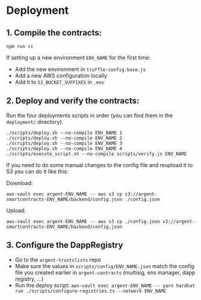 # Deployment

## 1. Compile the contracts:

`npm run cc`

If setting up a new environment `ENV_NAME` for the first time:

- Add the new environment in `truffle-config.base.js`
- Add a new AWS configuration locally
- Add it to `S3_BUCKET_SUFFIXES` in `.env`

## 2. Deploy and verify the contracts:

Run the four deployments scripts in order (you can find them in the `deployment/` directory).

```
./scripts/deploy.sh --no-compile ENV_NAME 1
./scripts/deploy.sh --no-compile ENV_NAME 2
./scripts/deploy.sh --no-compile ENV_NAME 3
./scripts/deploy.sh --no-compile ENV_NAME 4
./scripts/execute_script.sh --no-compile scripts/verify.js ENV_NAME
```

If you need to do some manual changes to the config file and reupload it to S3 you can do it like this:

Download:

`aws-vault exec argent-ENV_NAME -- aws s3 cp s3://argent-smartcontracts-ENV_NAME/backend/config.json ./config.json`

Upload:

`aws-vault exec argent-ENV_NAME -- aws s3 cp ./config.json s3://argent-smartcontracts-ENV_NAME/backend/config.json`

## 3. Configure the DappRegistry

- Go to the `argent-trustslists` repo
- Make sure the values in `scripts/config/ENV_NAME.json` match the config file you created earlier in `argent-contracts` (multisig, ens manager, dapp registry, ...)
- Run the deploy script: `aws-vault exec argent-ENV_NAME -- yarn hardhat run ./scripts/configure-registries.ts --network ENV_NAME`
